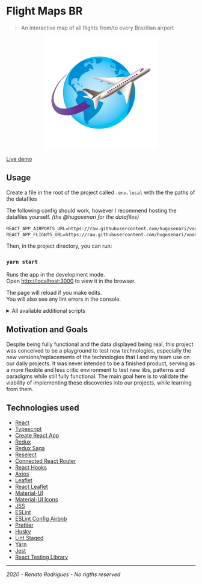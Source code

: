 # Flight Maps BR

> An interactive map of all flights from/to every Brazilian airport

<p align="center">
  <a href="http://flight-map-br.herokuapp.com" target="_blank" alt="Live Demo" title="Live Demo">
    <img width="300" height="300" src="public/logo512.png">
  </a>
</p>

[Live demo](http://flight-map-br.herokuapp.com)

## Usage

Create a file in the root of the project called `.env.local` with the the paths of the datafiles

The following config should work, however I recommend hosting the datafiles yourself. _(thx @hugosenari for the datafiles)_

```
REACT_APP_AIRPORTS_URL=https://raw.githubusercontent.com/hugosenari/voos/master/data/airports.json
REACT_APP_FLIGHTS_URL=https://raw.githubusercontent.com/hugosenari/voos/master/data/voos.json
```

Then, in the project directory, you can run:

### `yarn start`

Runs the app in the development mode.<br />
Open [http://localhost:3000](http://localhost:3000) to view it in the browser.

The page will reload if you make edits.<br />
You will also see any lint errors in the console.

<details>
  <summary>All available additional scripts</summary>

### `yarn test`

Launches the test runner in the interactive watch mode.<br />
See the section about [running tests](https://facebook.github.io/create-react-app/docs/running-tests) for more information.

### `yarn build`

Builds the app for production to the `build` folder.<br />
It correctly bundles React in production mode and optimizes the build for the best performance.

The build is minified and the filenames include the hashes.<br />
Your app is ready to be deployed!

See the section about [deployment](https://facebook.github.io/create-react-app/docs/deployment) for more information.

### `yarn eject`

**Note: this is a one-way operation. Once you `eject`, you can’t go back!**

If you aren’t satisfied with the build tool and configuration choices, you can `eject` at any time. This command will remove the single build dependency from your project.

Instead, it will copy all the configuration files and the transitive dependencies (Webpack, Babel, ESLint, etc) right into your project so you have full control over them. All of the commands except `eject` will still work, but they will point to the copied scripts so you can tweak them. At this point you’re on your own.

You don’t have to ever use `eject`. The curated feature set is suitable for small and middle deployments, and you shouldn’t feel obligated to use this feature. However we understand that this tool wouldn’t be useful if you couldn’t customize it when you are ready for it.

</details>

## Motivation and Goals

Despite being fully functional and the data displayed being real, this project was conceived to be a playground to test new technologies, especially the new versions/replacements of the technologies that I and my team use on our daily projects.
It was never intended to be a finished product, serving as a more flexible and less critic environment to test new libs, patterns and paradigms while still fully functional.
The main goal here is to validate the viability of implementing these discoveries into our projects, while learning from them.

## Technologies used

* [React](https://reactjs.org/)
* [Typescript](https://www.typescriptlang.org/)
* [Create React App](https://github.com/facebook/create-react-app)
* [Redux](https://redux.js.org/)
* [Redux Saga](https://redux-saga.js.org/)
* [Reselect](https://github.com/reduxjs/reselect)
* [Connected React Router](https://github.com/supasate/connected-react-router)
* [React Hooks](https://reactjs.org/docs/hooks-intro.html)
* [Axios](https://github.com/axios/axios)
* [Leaflet](https://leafletjs.com/)
* [React Leaflet](https://react-leaflet.js.org/)
* [Material-UI](https://material-ui.com/)
* [Material-UI Icons](https://material-ui.com/components/material-icons/)
* [JSS](https://material-ui.com/styles/basics/)
* [ESLint](https://eslint.org/)
* [ESLint Config Airbnb](https://www.npmjs.com/package/eslint-config-airbnb)
* [Prettier](https://prettier.io/)
* [Husky](https://github.com/typicode/husky)
* [Lint Staged](https://github.com/okonet/lint-staged)
* [Yarn](https://yarnpkg.com/)
* [Jest](https://jestjs.io/)
* [React Testing Library](https://testing-library.com/docs/react-testing-library/intro)

---

_2020 - Renato Rodrigues - No rigths reserved_

